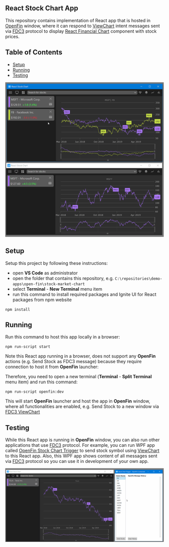 ## React Stock Chart App

This repository contains implementation of React app that is hosted in [OpenFin](https://openfin.co/) window, where it can respond to [ViewChart](https://fdc3.finos.org/docs/1.0/intents-intro) intent messages sent via [FDC3](https://fdc3.finos.org/docs/1.0/fdc3-intro) protocol to display [React Financial Chart](https://infragistics.com/reactsite/components/financialchart.html) component with stock prices.

## Table of Contents

- [Setup](#Setup)
- [Running](#Running)
- [Testing](#Testing)

<img src="./public/images/chart-app.gif" width="750" />

## Setup

Setup this project by following these instructions:

- open **VS Code** as administrator
- open the folder that contains this repository, e.g. `C:\repositories\demo-apps\open-fin\stock-market-chart`
- select **Terminal** - **New Terminal** menu item
- run this command to install required packages and Ignite UI for React packages from npm website

```
npm install
```

## Running

Run this command to host this app locally in a browser:

```
npm run-script start
```

Note this React app running in a browser, does not support any **OpenFin** actions (e.g. Send Stock as FDC3 message) because they require connection to host it from **OpenFin** launcher:


Therefore, you need to open a new terminal (**Terminal** - **Split Terminal** menu item) and run this command:

```
npm run-script openfin:dev
```

This will start **OpenFin** launcher and host the app in **OpenFin** window, where all functionalities are enabled, e.g. Send Stock to a new window via [FDC3 ViewChart](https://fdc3.finos.org/docs/1.0/intents-intro)


## Testing

While this React app is running in **OpenFin** window, you can also run other applications that use [FDC3](https://fdc3.finos.org/docs/1.0/fdc3-intro) protocol. For example, you can run WPF app called [OpenFin Stock Chart Trigger](https://github.com/Infragistics/demo-apps/tree/master/wpf/open-fin-stock-chart-trigger) to send stock symbol using [ViewChart](https://fdc3.finos.org/docs/1.0/intents-intro) to this React app. Also, this WPF app shows content of all messages sent via [FDC3](https://fdc3.finos.org/docs/1.0/fdc3-intro) protocol so you can use it in development of your own app.

<img src="./public/images/chart-trigger.gif" width="750" />